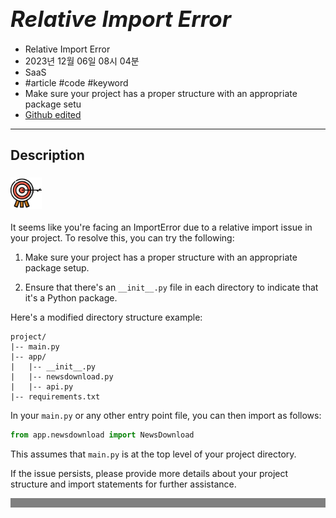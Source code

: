 # **<span style="font-size: 35px; font-style: italic;">Relative Import Error</span>**


- Relative Import Error  
- 2023년 12월 06일 08시 04분  
- SaaS  
- #article #code #keyword  
- Make sure your project has a proper structure with an appropriate package setu  
- [Github edited](https://github.com/d10000usd/WebDocuments/tree/main/public/md/Gpt "깃허브")
**** 


## Description  

<body class="body-full"><div class="c-custom-card"> <div class="spacing mb-2">  



###  <img src="https://raw.githubusercontent.com/d10000usd/WebDocuments/main/public/icon/Team/40-goal.svg" width="50" height="50" />   

  It seems like you're facing an ImportError due to a relative import issue in your project. To resolve this, you can try the following:

1. Make sure your project has a proper structure with an appropriate package setup.

2. Ensure that there's an `__init__.py` file in each directory to indicate that it's a Python package.

Here's a modified directory structure example:

```plaintext
project/
|-- main.py
|-- app/
|   |-- __init__.py
|   |-- newsdownload.py
|   |-- api.py
|-- requirements.txt
```

In your `main.py` or any other entry point file, you can then import as follows:

```python
from app.newsdownload import NewsDownload
```

This assumes that `main.py` is at the top level of your project directory.

If the issue persists, please provide more details about your project structure and import statements for further assistance.








</div></div></div><div style="background-color: grey; height: 15px;"></div>

  